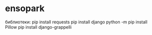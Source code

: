 # ensopark


библиотеки:
pip install requests
pip install django
python -m pip install Pillow
pip install django-grappelli
